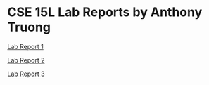 # CSE 15L Lab Reports by Anthony Truong

[Lab Report 1](./lab-report-1/lab-report-1-week-2.md)

[Lab Report 2](./lab-report-2/lab-report-2-week-4.md)

[Lab Report 3](./lab-report-3/lab-report-3-week-6.md)